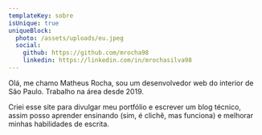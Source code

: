 ```yaml
---
templateKey: sobre
isUnique: true
uniqueBlock:
  photo: /assets/uploads/eu.jpeg
  social:
    github: https://github.com/mrocha98
    linkedin: https://linkedin.com/in/mrochasilva98
---
```

Olá, me chamo Matheus Rocha, sou um desenvolvedor web do interior de São Paulo. Trabalho na área desde 2019.

Criei esse site para divulgar meu portfólio e escrever um blog técnico, assim posso aprender ensinando (sim, é clichê, mas funciona) e melhorar minhas habilidades de escrita.
